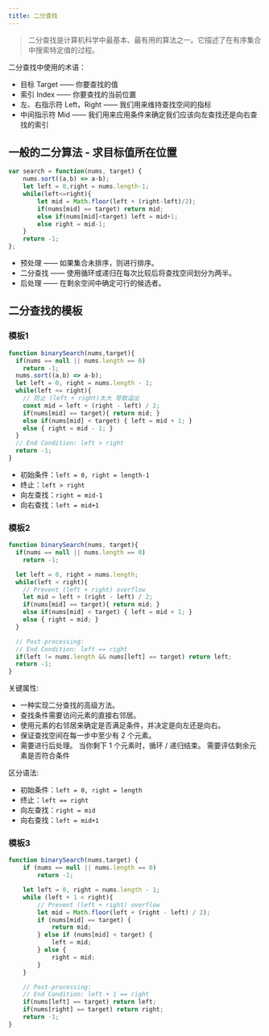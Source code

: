 ```yaml
---
title: 二分查找
---
```

> 二分查找是计算机科学中最基本、最有用的算法之一。它描述了在有序集合中搜索特定值的过程。

二分查找中使用的术语：
- 目标 Target —— 你要查找的值
- 索引 Index —— 你要查找的当前位置
- 左、右指示符 Left，Right —— 我们用来维持查找空间的指标
- 中间指示符 Mid —— 我们用来应用条件来确定我们应该向左查找还是向右查找的索引

## 一般的二分算法 - 求目标值所在位置
```javascript
var search = function(nums, target) {
    nums.sort((a,b) => a-b);
    let left = 0,right = nums.length-1;
    while(left<=right){
        let mid = Math.floor(left + (right-left)/2);
        if(nums[mid] == target) return mid;
        else if(nums[mid]<target) left = mid+1;
        else right = mid-1;
    }
    return -1;
};
```
+ 预处理 —— 如果集合未排序，则进行排序。
+ 二分查找 —— 使用循环或递归在每次比较后将查找空间划分为两半。
+ 后处理 —— 在剩余空间中确定可行的候选者。

## 二分查找的模板
### 模板1
```js
function binarySearch(nums,target){
  if(nums == null || nums.length == 0)
    return -1;
  nums.sort((a,b) => a-b);
  let left = 0, right = nums.length - 1;
  while(left <= right){
    // 防止 (left + right)太大 导致溢出
    const mid = left + (right - left) / 2;
    if(nums[mid] == target){ return mid; }
    else if(nums[mid] < target) { left = mid + 1; }
    else { right = mid - 1; }
  }
  // End Condition: left > right
  return -1;
}
```

* 初始条件：`left = 0, right = length-1`
* 终止：`left > right`
* 向左查找：`right = mid-1`
* 向右查找：`left = mid+1`

### 模板2
```js
function binarySearch(nums, target){
  if(nums == null || nums.length == 0)
    return -1;

  let left = 0, right = nums.length;
  while(left < right){
    // Prevent (left + right) overflow
    let mid = left + (right - left) / 2;
    if(nums[mid] == target){ return mid; }
    else if(nums[mid] < target) { left = mid + 1; }
    else { right = mid; }
  }

  // Post-processing:
  // End Condition: left == right
  if(left != nums.length && nums[left] == target) return left;
  return -1;
}
```
关键属性: 
- 一种实现二分查找的高级方法。
- 查找条件需要访问元素的直接右邻居。
- 使用元素的右邻居来确定是否满足条件，并决定是向左还是向右。
- 保证查找空间在每一步中至少有 2 个元素。
- 需要进行后处理。 当你剩下 1 个元素时，循环 / 递归结束。 需要评估剩余元素是否符合条件

区分语法: 
- 初始条件：`left = 0, right = length`
- 终止：`left == right`
- 向左查找：`right = mid`
- 向右查找：`left = mid+1`

### 模板3

```javascript
function binarySearch(nums,target) {
    if (nums == null || nums.length == 0)
        return -1;

    let left = 0, right = nums.length - 1;
    while (left + 1 < right){
        // Prevent (left + right) overflow
        let mid = Math.floor(left + (right - left) / 2);
        if (nums[mid] == target) {
            return mid;
        } else if (nums[mid] < target) {
            left = mid;
        } else {
            right = mid;
        }
    }

    // Post-processing:
    // End Condition: left + 1 == right
    if(nums[left] == target) return left;
    if(nums[right] == target) return right;
    return -1;
}
```

